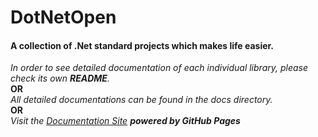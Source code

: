# DotNetOpen
#### A collection of .Net standard projects which makes life easier.  

*In order to see detailed documentation of each individual library, please check its own ***README***.*  
**OR**  
*All detailed documentations can be found in the docs directory.*  
**OR**  
*Visit the [Documentation Site](https://daniash551.github.io/DotNetOpen) ***powered by GitHub Pages****
